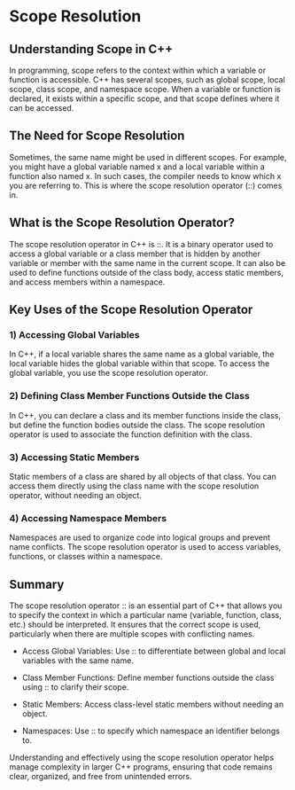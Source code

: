 # Scope Resolution

## Understanding Scope in C++

In programming, scope refers to the context within which a variable or function is accessible. C++ has several scopes, such as global scope, local scope, class scope, and namespace scope. When a variable or function is declared, it exists within a specific scope, and that scope defines where it can be accessed.

## The Need for Scope Resolution

Sometimes, the same name might be used in different scopes. For example, you might have a global variable named x and a local variable within a function also named x. In such cases, the compiler needs to know which x you are referring to. This is where the scope resolution operator (::) comes in.

## What is the Scope Resolution Operator?

The scope resolution operator in C++ is ::. It is a binary operator used to access a global variable or a class member that is hidden by another variable or member with the same name in the current scope. It can also be used to define functions outside of the class body, access static members, and access members within a namespace.

## Key Uses of the Scope Resolution Operator

### 1) Accessing Global Variables

In C++, if a local variable shares the same name as a global variable, the local variable hides the global variable within that scope. To access the global variable, you use the scope resolution operator.

### 2) Defining Class Member Functions Outside the Class

In C++, you can declare a class and its member functions inside the class, but define the function bodies outside the class. The scope resolution operator is used to associate the function definition with the class.

### 3) Accessing Static Members

Static members of a class are shared by all objects of that class. You can access them directly using the class name with the scope resolution operator, without needing an object.

### 4) Accessing Namespace Members

Namespaces are used to organize code into logical groups and prevent name conflicts. The scope resolution operator is used to access variables, functions, or classes within a namespace.

## Summary

The scope resolution operator :: is an essential part of C++ that allows you to specify the context in which a particular name (variable, function, class, etc.) should be interpreted. It ensures that the correct scope is used, particularly when there are multiple scopes with conflicting names.

- Access Global Variables: Use :: to differentiate between global and local variables with the same name.

- Class Member Functions: Define member functions outside the class using :: to clarify their scope.

- Static Members: Access class-level static members without needing an object.

- Namespaces: Use :: to specify which namespace an identifier belongs to.

Understanding and effectively using the scope resolution operator helps manage complexity in larger C++ programs, ensuring that code remains clear, organized, and free from unintended errors.
